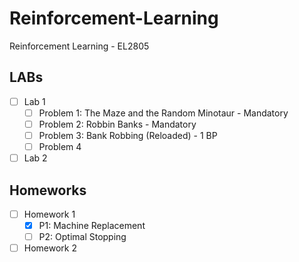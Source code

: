 # Reinforcement-Learning
Reinforcement Learning - EL2805


## LABs
- [ ] Lab 1
    - [ ] Problem 1: The Maze and the Random Minotaur - Mandatory
    - [ ] Problem 2: Robbin Banks - Mandatory
    - [ ] Problem 3: Bank Robbing (Reloaded) - 1 BP
    - [ ] Problem 4
- [ ] Lab 2

## Homeworks
- [ ] Homework 1
    - [X] P1: Machine Replacement
    - [ ] P2: Optimal Stopping
- [ ] Homework 2
